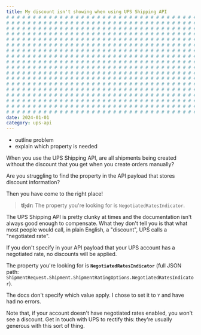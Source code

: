 ```yaml
---
title: My discount isn't showing when using UPS Shipping API
# # # # # # # # # # # # # # # # # # # # # # # # # # # # # # # # # # # # # # # #
# # # # # # # # # # # # # # # # # # # # # # # # # # # # # # # # # # # # # # # #
# # # # # # # # # # # # # # # # # # # # # # # # # # # # # # # # # # # # # # # #
# # # # # # # # # # # # # # # # # # # # # # # # # # # # # # # # # # # # # # # #
# # # # # # # # # # # # # # # # # # # # # # # # # # # # # # # # # # # # # # # #
# # # # # # # # # # # # # # # # # # # # # # # # # # # # # # # # # # # # # # # #
# # # # # # # # # # # # # # # # # # # # # # # # # # # # # # # # # # # # # # # #
# # # # # # # # # # # # # # # # # # # # # # # # # # # # # # # # # # # # # # # #
# # # # # # # # # # # # # # # # # # # # # # # # # # # # # # # # # # # # # # # #
# # # # # # # # # # # # # # # # # # # # # # # # # # # # # # # # # # # # # # # #
# # # # # # # # # # # # # # # # # # # # # # # # # # # # # # # # # # # # # # # #
# # # # # # # # # # # # # # # # # # # # # # # # # # # # # # # # # # # # # # # #
# # # # # # # # # # # # # # # # # # # # # # # # # # # # # # # # # # # # # # # #
# # # # # # # # # # # # # # # # # # # # # # # # # # # # # # # # # # # # # # # #
# # # # # # # # # # # # # # # # # # # # # # # # # # # # # # # # # # # # # # # #
# # # # # # # # # # # # # # # # # # # # # # # # # # # # # # # # # # # # # # # #
# # # # # # # # # # # # # # # # # # # # # # # # # # # # # # # # # # # # # # # #
# # # # # # # # # # # # # # # # # # # # # # # # # # # # # # # # # # # # # # # #
date: 2024-01-01
category: ups-api
---
```


- outline problem
- explain which property is needed

When you use the UPS Shipping API, are all shipments being created without the discount that you get when you create orders manually?

Are you struggling to find the property in the API payload that stores discount information?

Then you have come to the right place!

> **tl;dr:** The property you're looking for is `NegotiatedRatesIndicator`.

The UPS Shipping API is pretty clunky at times and the documentation isn't always good enough to compensate. What they don't tell you is that what most people would call, in plain English, a "discount", UPS calls a "negotiated rate".

If you don't specify in your API payload that your UPS account has a negotiated rate, no discounts will be applied.

The property you're looking for is **`NegotiatedRatesIndicator`** (full JSON path: `ShipmentRequest.Shipment.ShipmentRatingOptions.NegotiatedRatesIndicator`).

The docs don't specify which value apply. I chose to set it to `Y` and have had no errors.

Note that, if your account doesn't have negotiated rates enabled, you won't see a discount. Get in touch with UPS to rectify this: they're usually generous with this sort of thing.
